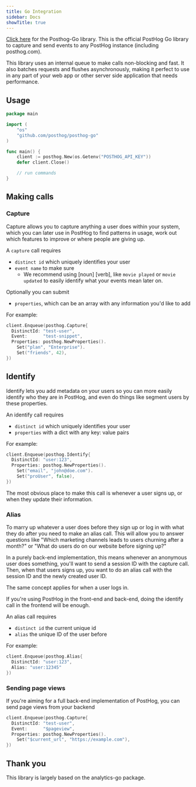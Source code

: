 ```yaml
---
title: Go Integration
sidebar: Docs
showTitle: true
---
```


[Click here](https://github.com/PostHog/posthog-go) for the Posthog-Go library. This is the official PostHog Go library to capture and send events to any PostHog instance (including posthog.com).

This library uses an internal queue to make calls non-blocking and fast. It also batches requests and flushes asynchronously, making it perfect to use in any part of your web app or other server side application that needs performance.

## Usage

```go
package main

import (
    "os"
    "github.com/posthog/posthog-go"
)

func main() {
    client := posthog.New(os.Getenv("POSTHOG_API_KEY"))
    defer client.Close()

    // run commands
}
```

## Making calls

### Capture

Capture allows you to capture anything a user does within your system, which you can later use in PostHog to find patterns in usage, work out which features to improve or where people are giving up.

A `capture` call requires

* `distinct id` which uniquely identifies your user
* `event name` to make sure
  * We recommend using [noun] [verb], like `movie played` or `movie updated` to easily identify what your events mean later on.

Optionally you can submit

* `properties`, which can be an array with any information you'd like to add

For example:
```go
client.Enqueue(posthog.Capture{
  DistinctId: "test-user",
  Event:      "test-snippet",
  Properties: posthog.NewProperties().
    Set("plan", "Enterprise").
    Set("friends", 42),
})
```

## Identify

Identify lets you add metadata on your users so you can more easily identify who they are in PostHog, and even do things like segment users by these properties.

An identify call requires

* `distinct id` which uniquely identifies your user
* `properties` with a dict with any key: value pairs

For example:

```go
client.Enqueue(posthog.Identify{
  DistinctId: "user:123",
  Properties: posthog.NewProperties().
    Set("email", "john@doe.com").
    Set("proUser", false),
})
```

The most obvious place to make this call is whenever a user signs up, or when they update their information.

### Alias

To marry up whatever a user does before they sign up or log in with what they do after you need to make an alias call. This will allow you to answer questions like "Which marketing channels leads to users churning after a month?" or "What do users do on our website before signing up?"

In a purely back-end implementation, this means whenever an anonymous user does something, you'll want to send a session ID with the capture call. Then, when that users signs up, you want to do an alias call with the session ID and the newly created user ID.

The same concept applies for when a user logs in.

If you're using PostHog in the front-end and back-end, doing the identify call in the frontend will be enough.

An alias call requires

* `distinct id` the current unique id
* `alias` the unique ID of the user before

For example:

```go
client.Enqueue(posthog.Alias{
  DistinctId: "user:123",
  Alias: "user:12345"
})
```
### Sending page views

If you're aiming for a full back-end implementation of PostHog, you can send page views from your backend

```go
client.Enqueue(posthog.Capture{
  DistinctId: "test-user",
  Event:      "$pageview",
  Properties: posthog.NewProperties().
    Set("$current_url", "https://example.com"),
})
```

## Thank you

This library is largely based on the analytics-go package.